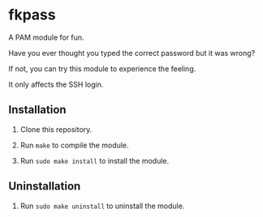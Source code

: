 # fkpass

A PAM module for fun.

Have you ever thought you typed the correct password but it was wrong?

If not, you can try this module to experience the feeling.

It only affects the SSH login.

## Installation

1. Clone this repository.

2. Run `make` to compile the module.

3. Run `sudo make install` to install the module.

## Uninstallation

1. Run `sudo make uninstall` to uninstall the module.
